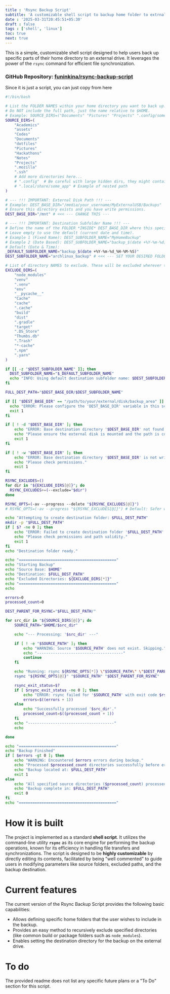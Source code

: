 ```yaml
---
title : 'Rsync Backup Script'
subtitle: 'A customizable shell script to backup home folder to extrnal drive'
date : '2025-03-31T20:45:51+05:30'
draft : false
tags : ['shell', 'linux']
toc: true
next: true
---
```


This is a simple, customizable shell script designed to help users back up specific parts of their home directory to an external drive. It leverages the power of the `rsync` command for efficient file synchronization.

### GitHub Repository: [funinkina/rsync-backup-script](https://github.com/funinkina/rsync-backup-script)

Since it is just a script, you can just copy from here

```bash
#!/bin/bash

# List the FOLDER NAMES within your home directory you want to back up.
# Do NOT include the full path, just the name relative to $HOME.
# Example: SOURCE_DIRS=("Documents" "Pictures" "Projects" ".config/some_app")
SOURCE_DIRS=(
    "Academics"
    "assets"
    "Codes"
    "Documents"
    "dotfiles"
    "Pictures"
    "Hackathons"
    "Notes"
    "Projects"
    ".mozilla"
    ".ssh"
    # Add more directories here...
    # ".config"  # Be careful with large hidden dirs, they might contain caches too
    # ".local/share/some_app" # Example of nested path
)

# --- !!! IMPORTANT: External Disk Path !!! ---
# Example: DEST_BASE_DIR="/media/your_username/MyExternalUSB/Backups"
# Ensure this directory exists and you have write permissions.
DEST_BASE_DIR="/mnt" # <<< --- CHANGE THIS ---

# --- !!! IMPORTANT: Destination Subfolder Name !!! ---
# Define the name of the FOLDER *INSIDE* DEST_BASE_DIR where this specific backup will go.
# Leave empty to use the default (current date and time).
# Example 1 (Fixed Name): DEST_SUBFOLDER_NAME="MyHomeBackup"
# Example 2 (Date Based): DEST_SUBFOLDER_NAME="backup_$(date +%Y-%m-%d)"
# Default (Date & Time):
_DEFAULT_SUBFOLDER_NAME="backup_$(date +%Y-%m-%d_%H-%M-%S)"
DEST_SUBFOLDER_NAME="archlinux_backup" # <<< --- SET YOUR DESIRED FOLDER NAME HERE, OR LEAVE EMPTY FOR DEFAULT

# List of directory NAMES to exclude. These will be excluded wherever they appear.
EXCLUDE_DIRS=(
    "node_modules"
    "venv"
    ".venv"
    "env"
    "__pycache__"
    "Cache"
    "cache"
    ".cache"
    "build"
    "dist"
    ".gradle"
    "target"
    ".DS_Store"
    "Thumbs.db"
    ".Trash"
    "*-cache"
    ".npm"
    ".yarn"
)

if [[ -z "$DEST_SUBFOLDER_NAME" ]]; then
  DEST_SUBFOLDER_NAME="$_DEFAULT_SUBFOLDER_NAME"
  echo "INFO: Using default destination subfolder name: $DEST_SUBFOLDER_NAME"
fi

FULL_DEST_PATH="$DEST_BASE_DIR/$DEST_SUBFOLDER_NAME"

if [[ "$DEST_BASE_DIR" == "/path/to/your/external/disk/backup_area" ]] || [[ -z "$DEST_BASE_DIR" ]]; then
  echo "ERROR: Please configure the 'DEST_BASE_DIR' variable in this script."
  exit 1
fi

if [ ! -d "$DEST_BASE_DIR" ]; then
    echo "ERROR: Base destination directory '$DEST_BASE_DIR' not found."
    echo "Please ensure the external disk is mounted and the path is correct."
    exit 1
fi

if [ ! -w "$DEST_BASE_DIR" ]; then
    echo "ERROR: Base destination directory '$DEST_BASE_DIR' is not writable."
    echo "Please check permissions."
    exit 1
fi

RSYNC_EXCLUDES=()
for dir in "${EXCLUDE_DIRS[@]}"; do
  RSYNC_EXCLUDES+=(--exclude="$dir")
done

RSYNC_OPTS=(-av --progress --delete "${RSYNC_EXCLUDES[@]}")
# RSYNC_OPTS=(-av --progress "${RSYNC_EXCLUDES[@]}") # Default: Safer without --delete

echo "Attempting to create destination folder: $FULL_DEST_PATH"
mkdir -p "$FULL_DEST_PATH"
if [ $? -ne 0 ]; then
    echo "ERROR: Failed to create destination folder '$FULL_DEST_PATH'."
    echo "Please check permissions and path validity."
    exit 1
fi
echo "Destination folder ready."

echo "==========================================="
echo "Starting Backup"
echo "Source Base: $HOME"
echo "Destination: $FULL_DEST_PATH"
echo "Excluded Directories: ${EXCLUDE_DIRS[*]}"
echo "==========================================="
echo

errors=0
processed_count=0

DEST_PARENT_FOR_RSYNC="$FULL_DEST_PATH/"

for src_dir in "${SOURCE_DIRS[@]}"; do
    SOURCE_PATH="$HOME/$src_dir"

    echo "--- Processing: '$src_dir' ---"

    if [ ! -e "$SOURCE_PATH" ]; then
        echo "WARNING: Source '$SOURCE_PATH' does not exist. Skipping."
        echo "--------------------------------------"
        continue
    fi

    echo "Running: rsync ${RSYNC_OPTS[*]} \"$SOURCE_PATH\" \"$DEST_PARENT_FOR_RSYNC\""
    rsync "${RSYNC_OPTS[@]}" "$SOURCE_PATH" "$DEST_PARENT_FOR_RSYNC"

    rsync_exit_status=$?
    if [ $rsync_exit_status -ne 0 ]; then
        echo "ERROR: rsync failed for '$SOURCE_PATH' with exit code $rsync_exit_status."
        errors=$((errors + 1))
    else
        echo "Successfully processed '$src_dir'."
        processed_count=$((processed_count + 1))
    fi
    echo "--------------------------------------"
    echo

done

echo "==========================================="
echo "Backup Finished"
if [ $errors -gt 0 ]; then
    echo "WARNING: Encountered $errors errors during backup."
    echo "Processed $processed_count directories successfully before errors or completion."
    echo "Backup located at: $FULL_DEST_PATH"
    exit 1 
else
    echo "All specified source directories ($processed_count) processed successfully."
    echo "Backup complete in: $FULL_DEST_PATH"
    exit 0 
fi
echo "==========================================="
```

# How it is built
The project is implemented as a standard **shell script**. It utilizes the command-line utility **`rsync`** as its core engine for performing the backup operations, known for its efficiency in handling file transfers and synchronizations. The script is designed to be **highly customizable** by directly editing its contents, facilitated by being "well commented" to guide users in modifying parameters like source folders, excluded paths, and the backup destination.

# Current features
The current version of the Rsync Backup Script provides the following basic capabilities:
*   Allows defining specific home folders that the user wishes to include in the backup.
*   Provides an easy method to recursively exclude specified directories (like common build or package folders such as `node_modules`).
*   Enables setting the destination directory for the backup on the external drive.

# To do
The provided readme does not list any specific future plans or a "To Do" section for this script.